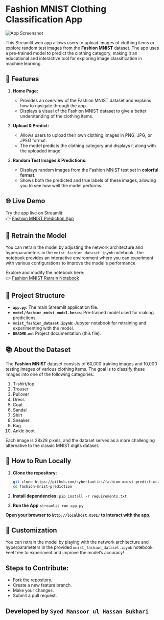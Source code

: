 # Fashion MNIST Clothing Classification App

![App Screenshot](https://github.com/zalandoresearch/fashion-mnist/raw/master/doc/img/fashion-mnist-sprite.png)

This Streamlit web app allows users to upload images of clothing items or explore random test images from the **Fashion MNIST** dataset. The app uses a pre-trained model to predict the clothing category, making it an educational and interactive tool for exploring image classification in machine learning.

## 🎯 **Features**

1. **Home Page:**
   - Provides an overview of the Fashion MNIST dataset and explains how to navigate through the app.
   - Displays a visual of the Fashion MNIST dataset to give a better understanding of the clothing items.

2. **Upload & Predict:**
   - Allows users to upload their own clothing images in PNG, JPG, or JPEG format.
   - The model predicts the clothing category and displays it along with the uploaded image.

3. **Random Test Images & Predictions:**
   - Displays random images from the Fashion MNIST test set in **colorful format**.
   - Shows both the predicted and true labels of these images, allowing you to see how well the model performs.

## 🌐 **Live Demo**

Try the app live on Streamlit:  
👉 [Fashion MNIST Prediction App](https://cyberfantics-fashion-mnist-prediction-app-r2pvy5.streamlit.app/)

## 🚀 **Retrain the Model**

You can retrain the model by adjusting the network architecture and hyperparameters in the `mnist_fashion_dataset.ipynb` notebook. The notebook provides an interactive environment where you can experiment with various configurations to improve the model's performance.

Explore and modify the notebook here:  
👉 [Fashion MNIST Retrain Notebook](https://github.com/cyberfantics/fashion-mnist-prediction)

## 📁 **Project Structure**

- **`app.py`**: The main Streamlit application file.
- **`model/fashion_mnist_model.keras`**: Pre-trained model used for making predictions.
- **`mnist_fashion_dataset.ipynb`**: Jupyter notebook for retraining and experimenting with the model.
- **`README.md`**: Project documentation (this file).
  
## 📚 **About the Dataset**

The **Fashion MNIST** dataset consists of 60,000 training images and 10,000 testing images of various clothing items. The goal is to classify these images into one of the following categories:
1. T-shirt/top
2. Trouser
3. Pullover
4. Dress
5. Coat
6. Sandal
7. Shirt
8. Sneaker
9. Bag
10. Ankle boot

Each image is 28x28 pixels, and the dataset serves as a more challenging alternative to the classic MNIST digits dataset.

## 🔧 **How to Run Locally**

1. **Clone the repository:**
   ```bash
   git clone https://github.com/cyberfantics/fashion-mnist-prediction.git
   cd fashion-mnist-prediction
   ```

2. **Install dependencies:**
   `pip install -r requirements.txt`

3. **Run the App**
   `streamlit run app.py`

**Open your browser to `http://localhost:8501/` to interact with the app.**

## 🔨 Customization
You can retrain the model by playing with the network architecture and hyperparameters in the provided `mnist_fashion_dataset.ipynb` notebook. Feel free to experiment and improve the model’s accuracy!

## Steps to Contribute:
- Fork the repository.
- Create a new feature branch.
- Make your changes.
- Submit a pull request.

## Developed by `Syed Mansoor ul Hassan Bukhari`
